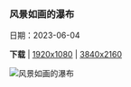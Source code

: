 ### 风景如画的瀑布

日期：2023-06-04

**下载**  |  [1920x1080](https://cn.bing.com/th?id=OHR.WaterfallsSunwaptaValley_ZH-CN1804229850_1920x1080.jpg)  |  [3840x2160](https://cn.bing.com/th?id=OHR.WaterfallsSunwaptaValley_ZH-CN1804229850_UHD.jpg)

![风景如画的瀑布](https://cn.bing.com/th?id=OHR.WaterfallsSunwaptaValley_ZH-CN1804229850_1920x1080.jpg "辛华达峡谷的瀑布，贾斯珀国家公园，加拿大 (© Delpixart/Getty Images)")

